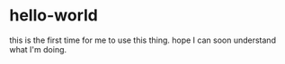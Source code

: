 # hello-world
this is the first time for me to use this thing. 
hope I can soon understand what I'm doing. 
